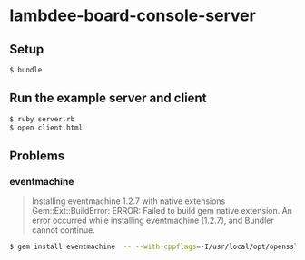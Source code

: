 # lambdee-board-console-server

## Setup

```sh
$ bundle
```

## Run the example server and client

```sh
$ ruby server.rb
$ open client.html
```

## Problems

### eventmachine

> Installing eventmachine 1.2.7 with native extensions
> Gem::Ext::BuildError: ERROR: Failed to build gem native extension.
> An error occurred while installing eventmachine (1.2.7), and Bundler cannot continue.

```sh
$ gem install eventmachine  -- --with-cppflags=-I/usr/local/opt/openssl/include
```
